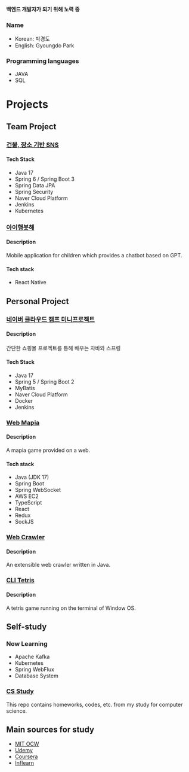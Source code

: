 <div align=left>

#### 백엔드 개발자가 되기 위해 노력 중

### Name
- Korean: 박경도
- English: Gyoungdo Park

### Programming languages
- JAVA
- SQL

# Projects
## Team Project
### [건물, 장소 기반 SNS](https://github.com/kuberMAPtes)
#### Tech Stack
- Java 17
- Spring 6 / Spring Boot 3
- Spring Data JPA
- Spring Security
- Naver Cloud Platform
- Jenkins
- Kubernetes

### [아이행봇해](https://github.com/gyueunnim/iHangbot-front)
#### Description
Mobile application for children which provides a chatbot based on GPT.
#### Tech stack
- React Native

## Personal Project
### [네이버 클라우드 캠프 미니프로젝트](https://github.com/ncamp-miniproject)
#### Description
간단한 쇼핑몰 프로젝트를 통해 배우는 자바와 스프링
#### Tech Stack
- Java 17
- Spring 5 / Spring Boot 2
- MyBatis
- Naver Cloud Platform
- Docker
- Jenkins

### [Web Mapia](https://github.com/rudeh1253/webmapia)
#### Description
A mapia game provided on a web.
#### Tech stack
- Java (JDK 17)
- Spring Boot
- Spring WebSocket
- AWS EC2
- TypeScript
- React
- Redux
- SockJS

### [Web Crawler](https://github.com/rudeh1253/java-crawler-web)
#### Description
An extensible web crawler written in Java.

### [CLI Tetris](https://github.com/rudeh1253/CLI-Tetris)
#### Description
A tetris game running on the terminal of Window OS.

## Self-study
### Now Learning
- Apache Kafka
- Kubernetes
- Spring WebFlux
- Database System

### [CS Study](https://github.com/rudeh1253/cs-study)<br>
This repo contains homeworks, codes, etc. from my study for computer science.

## Main sources for study
- [MIT OCW](https://ocw.mit.edu/)
- [Udemy](https://www.udemy.com/)
- [Coursera](https://www.coursera.org/)
- [Inflearn](https://www.inflearn.com/)
